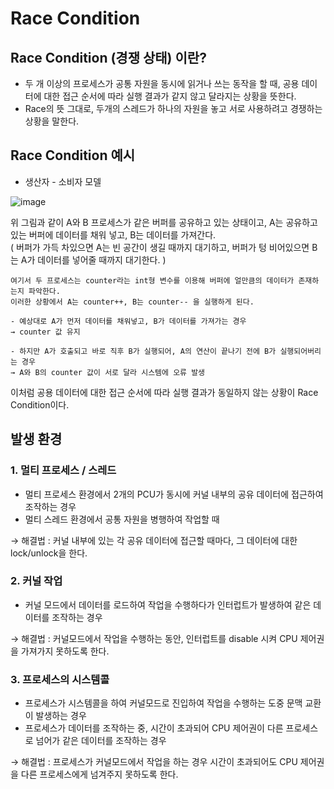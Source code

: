 # Race Condition


## Race Condition (경쟁 상태) 이란?
- 두 개 이상의 프로세스가 공통 자원을 동시에 읽거나 쓰는 동작을 할 때, 공용 데이터에 대한 접근 순서에 따라 실행 결과가 같지 않고 달라지는 상황을 뜻한다.
- Race의 뜻 그대로, 두개의 스레드가 하나의 자원을 놓고 서로 사용하려고 경쟁하는 상황을 말한다.  

## Race Condition 예시
- 생산자 - 소비자 모델  

![image](https://user-images.githubusercontent.com/63101979/192706385-1d782301-296c-4cb0-b987-91b6aff49bae.png)

위 그림과 같이 A와 B 프로세스가 같은 버퍼를 공유하고 있는 상태이고, A는 공유하고 있는 버퍼에 데이터를 채워 넣고, B는 데이터를 가져간다.  
( 버퍼가 가득 차있으면 A는 빈 공간이 생길 때까지 대기하고, 버퍼가 텅 비어있으면 B는 A가 데이터를 넣어줄 때까지 대기한다. )
```
여기서 두 프로세스는 counter라는 int형 변수를 이용해 버퍼에 얼만큼의 데이터가 존재하는지 파악한다.  
이러한 상황에서 A는 counter++, B는 counter-- 을 실행하게 된다.  

- 예상대로 A가 먼저 데이터를 채워넣고, B가 데이터를 가져가는 경우 
→ counter 값 유지  

- 하지만 A가 호출되고 바로 직후 B가 실행되어, A의 연산이 끝나기 전에 B가 실행되어버리는 경우 
→ A와 B의 counter 값이 서로 달라 시스템에 오류 발생
```
이처럼 공용 데이터에 대한 접근 순서에 따라 실행 결과가 동일하지 않는 상황이 Race Condition이다. 

## 발생 환경 

### 1. 멀티 프로세스 / 스레드
- 멀티 프로세스 환경에서 2개의 PCU가 동시에 커널 내부의 공유 데이터에 접근하여 조작하는 경우
- 멀티 스레드 환경에서 공통 자원을 병행하여 작업할 때  

→ 해결법 : 커널 내부에 있는 각 공유 데이터에 접근할 때마다, 그 데이터에 대한 lock/unlock을 한다.

### 2. 커널 작업
- 커널 모드에서 데이터를 로드하여 작업을 수행하다가 인터럽트가 발생하여 같은 데이터를 조작하는 경우

→ 해결법 : 커널모드에서 작업을 수행하는 동안, 인터럽트를 disable 시켜 CPU 제어권을 가져가지 못하도록 한다.

### 3. 프로세스의 시스템콜
- 프로세스가 시스템콜을 하여 커널모드로 진입하여 작업을 수행하는 도중 문맥 교환이 발생하는 경우
- 프로세스가 데이터를 조작하는 중, 시간이 초과되어 CPU 제어권이 다른 프로세스로 넘어가 같은 데이터를 조작하는 경우 

→ 해결법 : 프로세스가 커널모드에서 작업을 하는 경우 시간이 초과되어도 CPU 제어권을 다른 프로세스에게 넘겨주지 못하도록 한다.
